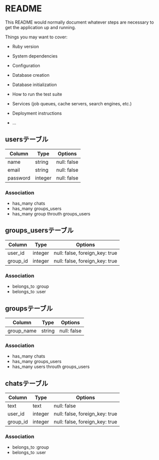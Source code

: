 # README

This README would normally document whatever steps are necessary to get the
application up and running.

Things you may want to cover:

* Ruby version

* System dependencies

* Configuration

* Database creation

* Database initialization

* How to run the test suite

* Services (job queues, cache servers, search engines, etc.)

* Deployment instructions

* ...






## usersテーブル	
|Column|Type|Options|
|------|----|-------|
|name|string|null: false|	
|email|string|null: false|	
|password|integer|null: false|


### Association	
- has_many chats	
- has_many groups_users	
- has_many group throuth groups_users	


## groups_usersテーブル	
|Column|Type|Options|	
|------|----|-------|	
|user_id|integer|null: false, foreign_key: true|	
|group_id|integer|null: false, foreign_key: true|	


### Association	
- belongs_to :group	
- belongs_to :user	



## groupsテーブル	
|Column|Type|Options|	
|------|----|-------|	
|group_name|string|null: false|



### Association	
- has_many chats	
- has_many groups_users	
- has_many users throuth groups_users	


## chatsテーブル
|Column|Type|Options|	
|------|----|-------|	
|text|text|null: false|
|user_id|integer|null: false, foreign_key: true|
|group_id|integer|null: false, foreign_key: true|


### Association	
- belongs_to :group	
- belongs_to :user
